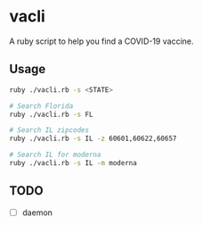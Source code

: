 # vacli

A ruby script to help you find a COVID-19 vaccine.

## Usage

```bash
ruby ./vacli.rb -s <STATE>

# Search Florida
ruby ./vacli.rb -s FL

# Search IL zipcodes
ruby ./vacli.rb -s IL -z 60601,60622,60657

# Search IL for moderna
ruby ./vacli.rb -s IL -m moderna
```

## TODO

- [ ] daemon
